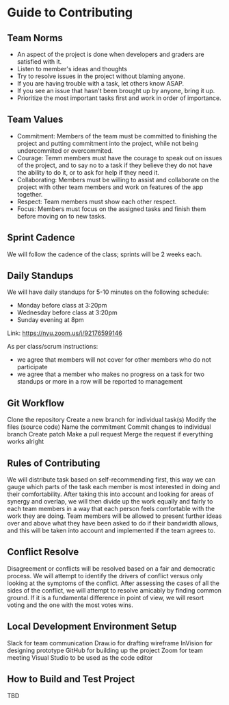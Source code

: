 # Guide to Contributing

## Team Norms
- An aspect of the project is done when developers and graders are satisfied with it.
- Listen to member's ideas and thoughts
- Try to resolve issues in the project without blaming anyone.
- If you are having trouble with a task, let others know ASAP.
- If you see an issue that hasn't been brought up by anyone, bring it up.
- Prioritize the most important tasks first and work in order of importance.

## Team Values
- Commitment: Members of the team must be committed to finishing the project and putting commitment into the project, while not being undercommited or overcommited. 
- Courage: Temm members must have the courage to speak out on issues of the project, and to say no to a task if they believe they do not have the ability to do it, or to ask for help if they need it. 
- Collaborating: Members must be willing to assist and collaborate on the project with other team members and work on features of the app together. 
- Respect: Team members must show each other respect.
- Focus: Members must focus on the assigned tasks and finish them before moving on to new tasks.


## Sprint Cadence

We will follow the cadence of the class; sprints will be 2 weeks each.

## Daily Standups

We will have daily standups for 5-10 minutes on the following schedule:
- Monday before class at 3:20pm
- Wednesday before class at 3:20pm
- Sunday evening at 8pm

Link: https://nyu.zoom.us/j/92176599146

As per class/scrum instructions:
- we agree that members will not cover for other members who do not participate
- we agree that a member who makes no progress on a task for two standups or
  more in a row will be reported to management

## Git Workflow
Clone the repository
Create a new branch for individual task(s)
Modify the files (source code)
Name the commitment
Commit changes to individual branch
Create patch
Make a pull request
Merge the request if everything works alright

## Rules of Contributing
We will distribute task based on self-recommending first, this way we can gauge 
which parts of the task each member is most interested in doing and their 
comfortability. After taking this into account and looking for areas of synergy 
and overlap, we will then divide up the work equally and fairly to each team 
members in a way that each person feels comfortable with the work they are doing. 
Team members will be allowed to present further ideas over and above what they 
have been asked to do if their bandwidth allows, and this will be taken into 
account and implemented if the team agrees to.

## Conflict Resolve
Disagreement or conflicts will be resolved based on a fair and democratic process. 
We will attempt to identify the drivers of conflict versus only looking at the 
symptoms of the conflict. After assessing the cases of all the sides of the conflict, 
we will attempt to resolve amicably by finding common ground. If it is a fundamental 
difference in point of view, we will resort voting and the one with the most votes 
wins.

## Local Development Environment Setup
Slack for team communication
Draw.io for drafting wireframe 
InVision for designing prototype
GitHub for building up the project
Zoom for team meeting
Visual Studio to be used as the code editor

## How to Build and Test Project
TBD

